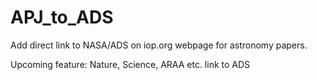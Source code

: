 # APJ_to_ADS
Add direct link to NASA/ADS on iop.org webpage for astronomy papers.


Upcoming feature:
Nature, Science, ARAA etc. link to ADS

